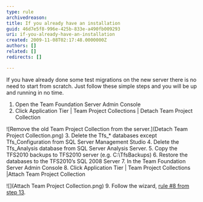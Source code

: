 ```yaml
---
type: rule
archivedreason: 
title: If you already have an installation
guid: 46d7e5f8-996e-425b-833e-a490fb009293
uri: if-you-already-have-an-installation
created: 2009-11-08T02:17:48.0000000Z
authors: []
related: []
redirects: []

---
```


If you have already done some test migrations on the new server there is no need to start from scratch. Just follow these simple steps and you will be up and running in no time.

1. Open the Team Foundation Server Admin Console
2. Click Application Tier | Team Project Collections | Detach Team Project Collection

![Remove the old Team Project Collection from the server.](Detach Team Project Collection.png)
3. Delete the Tfs\_\* databases except Tfs\_Configuration from SQL Server Management Studio
4. Delete the Tfs\_Analysis database from SQL Server Analysis Server.
5. Copy the TFS2010 backups to TFS2010 server (e.g. C:\TfsBackups)
6. Restore the databases to the TFS2010’s SQL 2008 Server
7. In the Team Foundation Server Admin Console
8. Click Application Tier | Team Project Collections |Attach Team Project Collection

![](Attach Team Project Collection.png)
9. Follow the wizard, [rule #8 from step 13](/Pages/UpgradeTFS2008Databases.aspx).





<!--endintro-->
